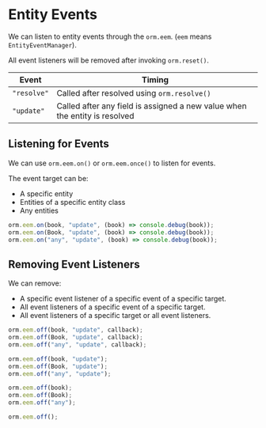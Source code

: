 # Entity Events

We can listen to entity events through the `orm.eem`. (`eem` means `EntityEventManager`).

All event listeners will be removed after invoking `orm.reset()`.

| Event       | Timing                                                                     |
| ----------- | -------------------------------------------------------------------------- |
| `"resolve"` | Called after resolved using `orm.resolve()`                                |
| `"update"`  | Called after any field is assigned a new value when the entity is resolved |

## Listening for Events

We can use `orm.eem.on()` or `orm.eem.once()` to listen for events.

The event target can be:

- A specific entity
- Entities of a specific entity class
- Any entities

```ts
orm.eem.on(book, "update", (book) => console.debug(book));
orm.eem.on(Book, "update", (book) => console.debug(book));
orm.eem.on("any", "update", (book) => console.debug(book));
```

## Removing Event Listeners

We can remove:

- A specific event listener of a specific event of a specific target.
- All event listeners of a specific event of a specific target.
- All event listeners of a specific target or all event listeners.

```ts
orm.eem.off(book, "update", callback);
orm.eem.off(Book, "update", callback);
orm.eem.off("any", "update", callback);

orm.eem.off(book, "update");
orm.eem.off(Book, "update");
orm.eem.off("any", "update");

orm.eem.off(book);
orm.eem.off(Book);
orm.eem.off("any");

orm.eem.off();
```
